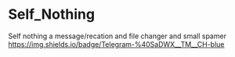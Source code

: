 # Self_Nothing
Self nothing a message/recation and file changer and small spamer
https://img.shields.io/badge/Telegram-%40SaDWX__TM__CH-blue
